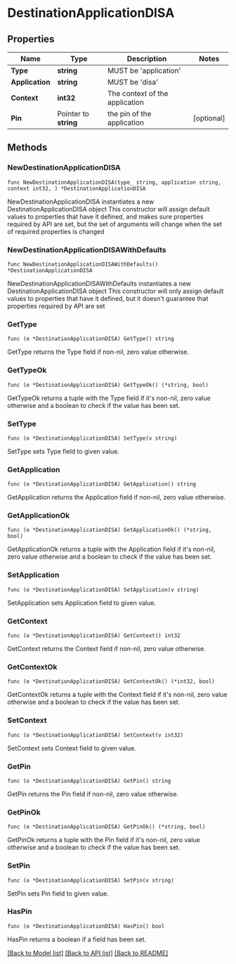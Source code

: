 # DestinationApplicationDISA

## Properties

Name | Type | Description | Notes
------------ | ------------- | ------------- | -------------
**Type** | **string** | MUST be &#39;application&#39; |
**Application** | **string** | MUST be &#39;disa&#39; |
**Context** | **int32** | The context of the application |
**Pin** | Pointer to **string** | the pin of the application | [optional]

## Methods

### NewDestinationApplicationDISA

`func NewDestinationApplicationDISA(type_ string, application string, context int32, ) *DestinationApplicationDISA`

NewDestinationApplicationDISA instantiates a new DestinationApplicationDISA object
This constructor will assign default values to properties that have it defined,
and makes sure properties required by API are set, but the set of arguments
will change when the set of required properties is changed

### NewDestinationApplicationDISAWithDefaults

`func NewDestinationApplicationDISAWithDefaults() *DestinationApplicationDISA`

NewDestinationApplicationDISAWithDefaults instantiates a new DestinationApplicationDISA object
This constructor will only assign default values to properties that have it defined,
but it doesn't guarantee that properties required by API are set

### GetType

`func (o *DestinationApplicationDISA) GetType() string`

GetType returns the Type field if non-nil, zero value otherwise.

### GetTypeOk

`func (o *DestinationApplicationDISA) GetTypeOk() (*string, bool)`

GetTypeOk returns a tuple with the Type field if it's non-nil, zero value otherwise
and a boolean to check if the value has been set.

### SetType

`func (o *DestinationApplicationDISA) SetType(v string)`

SetType sets Type field to given value.

### GetApplication

`func (o *DestinationApplicationDISA) GetApplication() string`

GetApplication returns the Application field if non-nil, zero value otherwise.

### GetApplicationOk

`func (o *DestinationApplicationDISA) GetApplicationOk() (*string, bool)`

GetApplicationOk returns a tuple with the Application field if it's non-nil, zero value otherwise
and a boolean to check if the value has been set.

### SetApplication

`func (o *DestinationApplicationDISA) SetApplication(v string)`

SetApplication sets Application field to given value.

### GetContext

`func (o *DestinationApplicationDISA) GetContext() int32`

GetContext returns the Context field if non-nil, zero value otherwise.

### GetContextOk

`func (o *DestinationApplicationDISA) GetContextOk() (*int32, bool)`

GetContextOk returns a tuple with the Context field if it's non-nil, zero value otherwise
and a boolean to check if the value has been set.

### SetContext

`func (o *DestinationApplicationDISA) SetContext(v int32)`

SetContext sets Context field to given value.

### GetPin

`func (o *DestinationApplicationDISA) GetPin() string`

GetPin returns the Pin field if non-nil, zero value otherwise.

### GetPinOk

`func (o *DestinationApplicationDISA) GetPinOk() (*string, bool)`

GetPinOk returns a tuple with the Pin field if it's non-nil, zero value otherwise
and a boolean to check if the value has been set.

### SetPin

`func (o *DestinationApplicationDISA) SetPin(v string)`

SetPin sets Pin field to given value.

### HasPin

`func (o *DestinationApplicationDISA) HasPin() bool`

HasPin returns a boolean if a field has been set.

[[Back to Model list]](../README.md#documentation-for-models) [[Back to API list]](../README.md#documentation-for-api-endpoints) [[Back to README]](../README.md)
